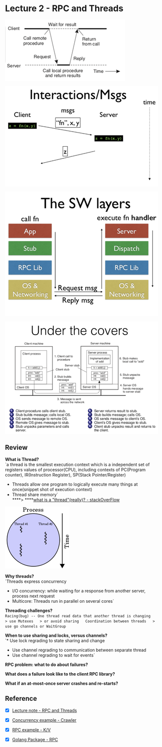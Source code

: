 # Lecture 2 - RPC and Threads

![](../.gitbook/assets/image%20%287%29.png)

![](../.gitbook/assets/image%20%289%29.png)



![](../.gitbook/assets/image%20%288%29.png)

![](../.gitbook/assets/image%20%282%29.png)

## Review

**What is Thread?**  
`a thread is the smallest execution context which is a independent set of registers values of  processor(CPU), including contexts of PC(Program counter), IR(Instruction Register), SP(Stack Pointer/Register)  
* Threads allow one program to logically execute many things at once(snippet shot of execution context)  
* Thread share memory`  
****&gt; ****[what is a "thread"\(really\)? - stackOverFlow](https://stackoverflow.com/questions/5201852/what-is-a-thread-really)

![A process\(execution context\) with two threads of execution, running on one processor](../.gitbook/assets/image%20%284%29.png)

**Why threads?**  
`Threads express concurrency  
* I/O concurrency: while waiting for a response from another server, process next request  
* Multicore: Threads run in parallel on several cores` 

**Threading challenges?**  
`Racing(bug) -- One thread read data that another thread is changing  
    > use Mutexes  
    > or avoid sharing  
Coordination between threads  
    > use go channels or WaitGroup`

**When to use sharing and locks, versus channels?**  
`* Use lock regrading to state sharing and change  
* Use channel regrading to communication between separate thread  
* Use channel regrading to wait for events`

**RPC problem: what to do about failures?**

**What does a failure look like to the client RPC library?**

**What if an at-most-once server crashes and re-starts?**

## Reference

* [x] [Lecture note - RPC and Threads](https://pdos.csail.mit.edu/6.824/notes/l-rpc.txt)
* [x] [Concurrency example - Crawler](https://pdos.csail.mit.edu/6.824/notes/crawler.go)
* [x] [RPC example - K/V](https://pdos.csail.mit.edu/6.824/notes/kv.go)
* [x] [Golang Package - RPC](https://golang.org/pkg/net/rpc/)



